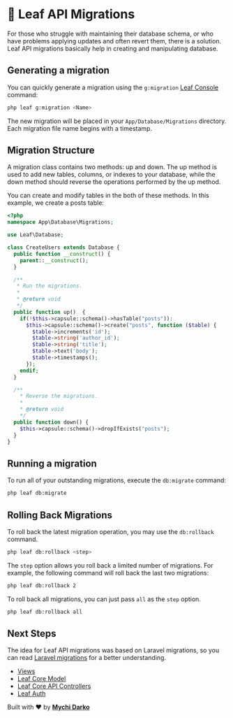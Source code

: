 # 📕 Leaf API Migrations

For those who struggle with maintaining their database schema, or who have problems applying updates and often revert them, there is a solution. Leaf API migrations basically help in creating and manipulating database.

## Generating a migration

You can quickly generate a migration using the `g:migration` [Leaf Console](/leaf-api/v1.2/utils/console) command:

```bash
php leaf g:migration <Name>
```

The new migration will be placed in your `App/Database/Migrations` directory. Each migration file name begins with a timestamp.

## Migration Structure

A migration class contains two methods: up and down. The up method is used to add new tables, columns, or indexes to your database, while the down method should reverse the operations performed by the up method.

You can create and modify tables in the both of these methods. In this example, we create a posts table:

```php
<?php
namespace App\Database\Migrations;

use Leaf\Database;

class CreateUsers extends Database {
  public function __construct() {
    parent::__construct();
  }

  /**
   * Run the migrations.
   *
   * @return void
   */
  public function up()  {
    if(!$this->capsule::schema()->hasTable("posts")):
      $this->capsule::schema()->create("posts", function ($table) {
        $table->increments('id');
        $table->string('author_id');
        $table->string('title');
        $table->text('body');
        $table->timestamps();
      });
    endif;
  }

  /**
    * Reverse the migrations.
    *
    * @return void
    */
  public function down() {
    $this->capsule::schema()->dropIfExists("posts");
  }
}
```

## Running a migration

To run all of your outstanding migrations, execute the `db:migrate` command:

```bash
php leaf db:migrate
```

## Rolling Back Migrations

To roll back the latest migration operation, you may use the `db:rollback` command.

```bash
php leaf db:rollback <step>
```

The `step` option allows you roll back a limited number of migrations. For example, the following command will roll back the last two migrations:

```bash
php leaf db:rollback 2
```

To roll back all migrations, you can just pass `all` as the `step` option.

```bash
php leaf db:rollback all
```

## Next Steps

The idea for Leaf API migrations was based on Laravel migrations, so you can read [Laravel migrations](https://laravel.com/docs/7.x/migrations) for a better understanding.

- [Views](/leaf-api/v1.2/core/views)
- [Leaf Core Model](/2.1/core/model)
- [Leaf Core API Controllers](/2.1/core/api-controller)
- [Leaf Auth](/2.1/core/auth)

Built with ❤ by [**Mychi Darko**](//mychi.netlify.app)
